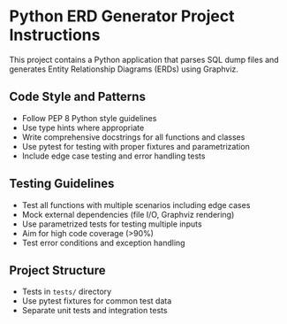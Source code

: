 <!-- Use this file to provide workspace-specific custom instructions to Copilot. For more details, visit https://code.visualstudio.com/docs/copilot/copilot-customization#_use-a-githubcopilotinstructionsmd-file -->

# Python ERD Generator Project Instructions

This project contains a Python application that parses SQL dump files and generates Entity Relationship Diagrams (ERDs) using Graphviz.

## Code Style and Patterns
- Follow PEP 8 Python style guidelines
- Use type hints where appropriate
- Write comprehensive docstrings for all functions and classes
- Use pytest for testing with proper fixtures and parametrization
- Include edge case testing and error handling tests

## Testing Guidelines
- Test all functions with multiple scenarios including edge cases
- Mock external dependencies (file I/O, Graphviz rendering)
- Use parametrized tests for testing multiple inputs
- Aim for high code coverage (>90%)
- Test error conditions and exception handling

## Project Structure
- Tests in `tests/` directory
- Use pytest fixtures for common test data
- Separate unit tests and integration tests
